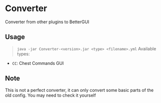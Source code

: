 # Converter
Converter from other plugins to BetterGUI

## Usage
> `java -jar Converter-<version>.jar <type> <filename>.yml`
Available types:
* `CC`: Chest Commands GUI

## Note
This is not a perfect converter, it can only convert some basic parts of the old config.
You may need to check it yourself
